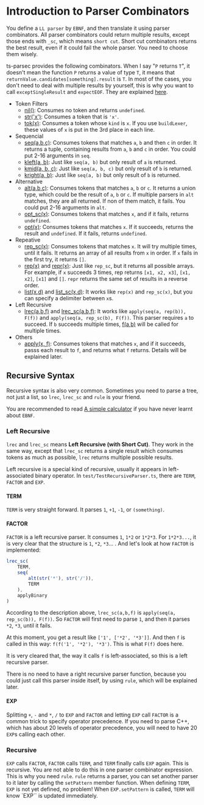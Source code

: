 # Introduction to Parser Combinators

You define a `LL parser` by `EBNF`, and then translate it using parser combinators. All parser combinators could return multiple results, except those ends with `_sc`, which means `short cut`.
Short cut combinators returns the best result, even if it could fail the whole parser.
You need to choose them wisely.

ts-parsec provides the following combinators. When I say "`P` returns `T`", it doesn't mean the function `P` returns a value of type `T`, it means that `returnValue.candidates[something].result` is `T`. In most of the cases, you don't need to deal with multiple results by yourself, this is why you want to call `exceptSingleResult` and `expectEOF`. They are explained [here](./README.md).

- Token Filters
  - [nil()](./nil.md): Consumes no token and returns `undefined`.
  - [str('x')](./str.md): Consumes a token that is `'x'`.
  - [tok(x)](./tok.md): Consumes a token whose `kind` is `x`. If you use `buildLexer`, these values of `x` is put in the 3rd place in each line.
- Sequencial
  - [seq(a,b,c)](./seq.md): Consumes tokens that matches `a`, `b` and then `c` in order. It returns a tuple, containing results from `a`, `b` and `c` in order. You could put 2-16 arguments in `seq`.
  - [kleft(a, b)](./kleft.md): Just like `seq(a, b)` but only result of `a` is returned.
  - [kmid(a, b, c)](./kmid.md): Just like `seq(a, b, c)` but only result of `b` is returned.
  - [kright(a, b)](./kright.md): Just like `seq(a, b)` but only result of `b` is returned.
- Alternative
  - [alt(a,b,c)](./alt.md): Consumes tokens that matches `a`, `b` or `c`. It returns a union type, which could be the result of `a`, `b` or `c`. If multiple parsers in `alt` matches, they are all returned. If non of them match, it fails. You could put 2-16 arguments in `alt`.
  - [opt_sc(x)](./opt_sc.md): Consumes tokens that matches `x`, and if it fails, returns `undefined`.
  - [opt(x)](./opt.md): Consumes tokens that matches `x`. If it succeeds, returns the result and `undefined`. If it fails, returns `undefined`.
- Repeative
  - [rep_sc(x)](./rep_sc.md): Consumes tokens that matches `x`. It will try multiple times, until it fails. It returns an array of all results from `x` in order. If `x` fails in the first try, it returns `[]`.
  - [rep(x)](./rep.md) and [repr(x)](./repr.md): Just like `rep_sc`, but it returns all possible arrays. For example, if `x` succeeds 3 times, rep returns `[x1, x2, x3]`, `[x1, x2]`, `[x1]` and `[]`. `repr` returns the same set of results in a reverse order.
  - [list(x,d)](./list.md) and [list_sc(x,d)](./list_sc.md): It works like `rep(x)` and `rep_sc(x)`, but you can specify a delimiter between `x`s.
- Left Recursive
  - [lrec(a,b,f)](./lrec.md) and [lrec_sc(a,b,f)](./lrec_sc.md): It works like `apply(seq(a, rep(b)), F(f))` and `apply(seq(a, rep_sc(b), F(f))`. This parser requires `a` to succeed. If `b` succeeds multiple times, [f(a,b)](./f.md) will be called for multiple times.
- Others
  - [apply(x, f)](./apply.md): Consumes tokens that matches `x`, and if it succeeds, passs each result to `f`, and returns what `f` returns. Details will be explained later.

## Recursive Syntax

Recursive syntax is also very common. Sometimes you need to parse a tree, not just a list, so `lrec`, `lrec_sc` and `rule` is your friend.

You are recommended to read [A simple calculator](../packages/tspc-test/src/TestRecursiveParser.ts) if you have never learnt about `EBNF`.

### Left Recursive

`lrec` and `lrec_sc` means **Left Recursive (with Short Cut)**. They work in the same way, except that `lrec_sc` returns a single result which consumes tokens as much as possible, `lrec` returns multiple possible results.

Left recursive is a special kind of recursive, usually it appears in left-associated binary operator. In `test/TestRecursiveParser.ts`, there are `TERM`, `FACTOR` and `EXP`.

#### TERM

`TERM` is very straight forward. It parses `1`, `+1`, `-1`, or `(something)`.

#### FACTOR

`FACTOR` is a left recursive parser. It consumes `1`, `1*2` or `1*2*3`. For `1*2*3...`, it is very clear that the structure is `1`, `*2`, `*3`... . And let's look at how `FACTOR` is implemented:

```typescript
lrec_sc(
    TERM,
    seq(
        alt(str('*'), str('/')),
        TERM
    ),
    applyBinary
)
```

According to the description above, `lrec_sc(a,b,f)` is `apply(seq(a, rep_sc(b)), F(f))`. So `FACTOR` will first need to parse `1`, and then it parses `*2`, `*3`, until it fails.

At this moment, you get a result like `['1', ['*2', '*3']]`. And then `f` is called in this way: `f(f('1', '*2'), '*3')`. This is what `F(f)` does here.

It is very cleared that, the way it calls `f` is left-associated, so this is a left recursive parser.

There is no need to have a right recursive parser function, because you could just call this parser inside itself, by using `rule`, which will be explained later.

#### EXP

Splitting `+`, `-` and `*`, `/` to `EXP` and `FACTOR` and letting `EXP` call `FACTOR` is a common trick to specify operator precedence. If you need to parse C++, which has about 20 levels of operator precedence, you will need to have 20 `EXP`s calling each other.

### Recursive

`EXP` calls `FACTOR`, `FACTOR` calls `TERM`, and `TERM` finally calls `EXP` again. This is recursive. You are not able to do this in one parser combinator expression. This is why you need `rule`. `rule` returns a parser, you can set another parser to it later by calling the `setPattern` member function.
When defining `TERM`, `EXP` is not yet defined, no problem! When `EXP.setPattern` is called, `TERM` will know `EXP`` is updated immediately.
